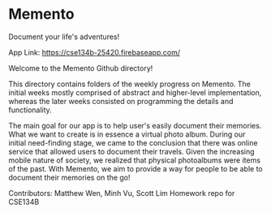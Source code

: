 # Memento
Document your life's adventures!

App Link: https://cse134b-25420.firebaseapp.com/

Welcome to the Memento Github directory!

  This directory contains folders of the weekly progress on Memento. The initial weeks mostly comprised of abstract and higher-level implementation, whereas the later weeks consisted on programming the details and functionality. 

  The main goal for our app is to help user's easily document their memories. What we want to create is in essence a virtual photo album. During our initial need-finding stage, we came to the conclusion that there was online service that allowed users to document their travels. Given the increasing mobile nature of society, we realized that physical photoalbums were items of the past. With Memento, we aim to provide a way for people to be able to document their memories on the go! 

Contributors: Matthew Wen, Minh Vu, Scott Lim
Homework repo for CSE134B
